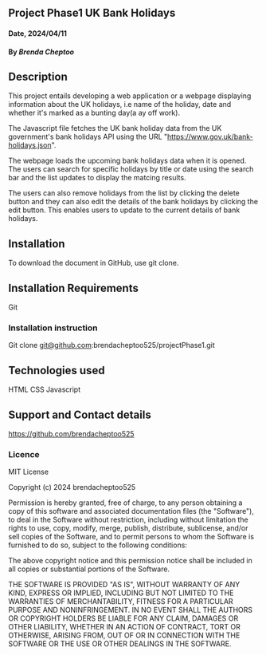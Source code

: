 ## Project Phase1 UK Bank Holidays

#### Date, 2024/04/11

#### By *Brenda Cheptoo*

## Description
This project entails developing a web application or a webpage displaying information about the UK holidays, i.e name of the holiday, date and whether it's marked as a bunting day(a ay off work).

The Javascript file fetches the UK bank holiday data from the UK government's bank holidays API using the URL "https://www.gov.uk/bank-holidays.json".

The webpage loads the upcoming bank holidays data when it is opened. The users can search for specific holidays by title or date using the search bar and the list updates to display the matcing results.

The users can also remove holidays from the list by clicking the delete button and they can also edit the details of the bank holidays by clicking the edit button. This enables users to update to the current details of bank holidays.

## Installation
To download the document in GitHub, use git clone.

## Installation Requirements
Git 

### Installation instruction
Git clone git@github.com:brendacheptoo525/projectPhase1.git

## Technologies used
HTML
CSS
Javascript

## Support and Contact details
https://github.com/brendacheptoo525

### Licence
MIT License

Copyright (c) 2024 brendacheptoo525

Permission is hereby granted, free of charge, to any person obtaining a copy
of this software and associated documentation files (the "Software"), to deal
in the Software without restriction, including without limitation the rights
to use, copy, modify, merge, publish, distribute, sublicense, and/or sell
copies of the Software, and to permit persons to whom the Software is
furnished to do so, subject to the following conditions:

The above copyright notice and this permission notice shall be included in all
copies or substantial portions of the Software.

THE SOFTWARE IS PROVIDED "AS IS", WITHOUT WARRANTY OF ANY KIND, EXPRESS OR
IMPLIED, INCLUDING BUT NOT LIMITED TO THE WARRANTIES OF MERCHANTABILITY,
FITNESS FOR A PARTICULAR PURPOSE AND NONINFRINGEMENT. IN NO EVENT SHALL THE
AUTHORS OR COPYRIGHT HOLDERS BE LIABLE FOR ANY CLAIM, DAMAGES OR OTHER
LIABILITY, WHETHER IN AN ACTION OF CONTRACT, TORT OR OTHERWISE, ARISING FROM,
OUT OF OR IN CONNECTION WITH THE SOFTWARE OR THE USE OR OTHER DEALINGS IN THE
SOFTWARE.

